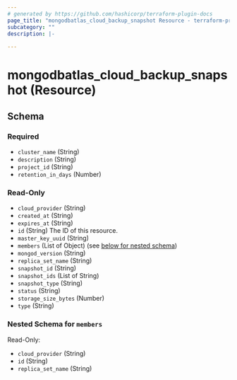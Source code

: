 ```yaml
---
# generated by https://github.com/hashicorp/terraform-plugin-docs
page_title: "mongodbatlas_cloud_backup_snapshot Resource - terraform-provider-mongodbatlas"
subcategory: ""
description: |-
  
---
```


# mongodbatlas_cloud_backup_snapshot (Resource)





<!-- schema generated by tfplugindocs -->
## Schema

### Required

- `cluster_name` (String)
- `description` (String)
- `project_id` (String)
- `retention_in_days` (Number)

### Read-Only

- `cloud_provider` (String)
- `created_at` (String)
- `expires_at` (String)
- `id` (String) The ID of this resource.
- `master_key_uuid` (String)
- `members` (List of Object) (see [below for nested schema](#nestedatt--members))
- `mongod_version` (String)
- `replica_set_name` (String)
- `snapshot_id` (String)
- `snapshot_ids` (List of String)
- `snapshot_type` (String)
- `status` (String)
- `storage_size_bytes` (Number)
- `type` (String)

<a id="nestedatt--members"></a>
### Nested Schema for `members`

Read-Only:

- `cloud_provider` (String)
- `id` (String)
- `replica_set_name` (String)
